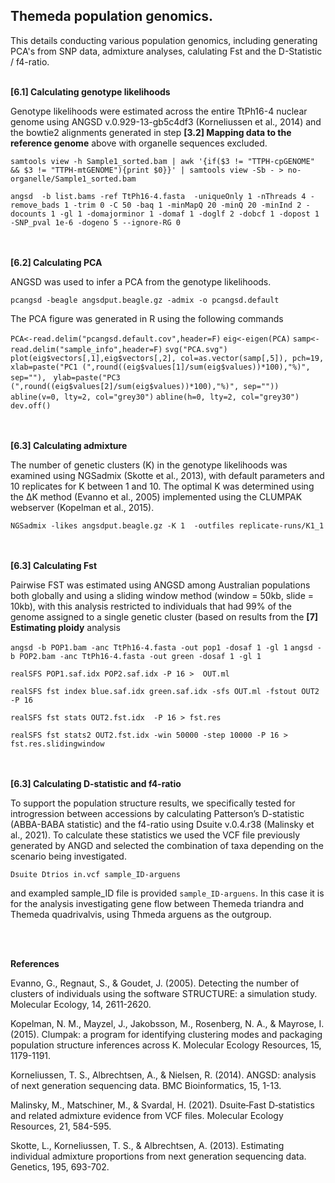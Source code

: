 ## Themeda population genomics. 

This details conducting various population genomics, including generating PCA's from SNP data, admixture analyses, calulating Fst and the D-Statistic / f4-ratio.
<br/><br/>

**[6.1] Calculating genotype likelihoods**

Genotype likelihoods were estimated across the entire TtPh16-4 nuclear genome using ANGSD v.0.929-13-gb5c4df3 (Korneliussen et al., 2014) and the bowtie2 alignments generated in step **[3.2] Mapping data to the reference genome** above with organelle sequences excluded.

`samtools view -h Sample1_sorted.bam | awk '{if($3 != "TTPH-cpGENOME" && $3 != "TTPH-mtGENOME"){print $0}}' | samtools view -Sb - > no-organelle/Sample1_sorted.bam`

`angsd  -b list.bams -ref TtPh16-4.fasta  -uniqueOnly 1 -nThreads 4 -remove_bads 1 -trim 0 -C 50 -baq 1 -minMapQ 20 -minQ 20 -minInd 2 -docounts 1 -gl 1 -domajorminor 1 -domaf 1 -doglf 2 -dobcf 1 -dopost 1 -SNP_pval 1e-6 -dogeno 5 --ignore-RG 0`

<br/><br/>
**[6.2] Calculating PCA**

ANGSD was used to infer a PCA from the genotype likelihoods. 

`pcangsd -beagle angsdput.beagle.gz -admix -o pcangsd.default`

The PCA figure was generated in R using the following commands

`PCA<-read.delim("pcangsd.default.cov",header=F)`
`eig<-eigen(PCA)`
`samp<-read.delim("sample_info",header=F)`
`svg("PCA.svg")`
`plot(eig$vectors[,1],eig$vectors[,2], col=as.vector(samp[,5]), pch=19, `
    ` xlab=paste("PC1 (",round((eig$values[1]/sum(eig$values))*100),"%)", sep=""),`
    ` ylab=paste("PC3 (",round((eig$values[2]/sum(eig$values))*100),"%)", sep=""))`
`abline(v=0, lty=2, col="grey30")`
`abline(h=0, lty=2, col="grey30")`
`dev.off()`



<br/><br/>
**[6.3] Calculating admixture**

The number of genetic clusters (K) in the genotype likelihoods was examined using NGSadmix (Skotte et al., 2013), with default parameters and 10 replicates for K between 1 and 10. The optimal K was determined using the ΔK method (Evanno et al., 2005) implemented using the CLUMPAK webserver (Kopelman et al., 2015).

`NGSadmix -likes angsdput.beagle.gz -K 1  -outfiles replicate-runs/K1_1`

<br/><br/>
**[6.3] Calculating Fst**

Pairwise FST was estimated using ANGSD among Australian populations both globally and using a sliding window method (window = 50kb, slide = 10kb), with this analysis restricted to individuals that had 99% of the genome assigned to a single genetic cluster (based on results from the **[7] Estimating ploidy** analysis

`angsd -b POP1.bam -anc TtPh16-4.fasta -out pop1 -dosaf 1 -gl 1`
`angsd -b POP2.bam -anc TtPh16-4.fasta -out green -dosaf 1 -gl 1`

`realSFS POP1.saf.idx POP2.saf.idx -P 16 >  OUT.ml`

`realSFS fst index blue.saf.idx green.saf.idx -sfs OUT.ml -fstout OUT2 -P 16`

`realSFS fst stats OUT2.fst.idx  -P 16 > fst.res`

`realSFS fst stats2 OUT2.fst.idx -win 50000 -step 10000 -P 16 > fst.res.slidingwindow`

<br/><br/>
**[6.3] Calculating D-statistic and f4-ratio**

To support the population structure results, we specifically tested for introgression between accessions by calculating Patterson’s D-statistic (ABBA-BABA statistic) and the f4-ratio using Dsuite v.0.4.r38 (Malinsky et al., 2021). To calculate these statistics we used the VCF file previously generated by ANGD and selected the combination of taxa depending on the scenario being investigated.


`Dsuite Dtrios in.vcf sample_ID-arguens`

and exampled sample_ID file is provided `sample_ID-arguens`. In this case it is for the analysis investigating gene flow between Themeda triandra and Themeda quadrivalvis, using Thmeda arguens as the outgroup.



<br/><br/>

**References**

Evanno, G., Regnaut, S., & Goudet, J. (2005). Detecting the number of clusters of individuals using the software STRUCTURE: a simulation study. Molecular Ecology, 14, 2611-2620.

Kopelman, N. M., Mayzel, J., Jakobsson, M., Rosenberg, N. A., & Mayrose, I. (2015). Clumpak: a program for identifying clustering modes and packaging population structure inferences across K. Molecular Ecology Resources, 15, 1179-1191.

Korneliussen, T. S., Albrechtsen, A., & Nielsen, R. (2014). ANGSD: analysis of next generation sequencing data. BMC Bioinformatics, 15, 1-13.

Malinsky, M., Matschiner, M., & Svardal, H. (2021). Dsuite‐Fast D‐statistics and related admixture evidence from VCF files. Molecular Ecology Resources, 21, 584-595.

Skotte, L., Korneliussen, T. S., & Albrechtsen, A. (2013). Estimating individual admixture proportions from next generation sequencing data. Genetics, 195, 693-702.


